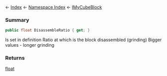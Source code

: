 ← [Index](Api-Index) ← [Namespace Index](Namespace-Index) ← [IMyCubeBlock](VRage.Game.ModAPI.Ingame.IMyCubeBlock)

### Summary

```csharp
public float DisassembleRatio { get; }
```

Is set in definition Ratio at which is the block disassembled (grinding) Bigger values - longer grinding

### Returns

[float](https://docs.microsoft.com/en-us/dotnet/api/System.Single?view=netframework-4.6)

